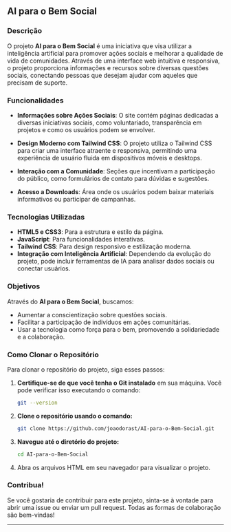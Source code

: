   

## AI para o Bem Social

### Descrição

O projeto **AI para o Bem Social** é uma iniciativa que visa utilizar a inteligência artificial para promover ações sociais e melhorar a qualidade de vida de comunidades. Através de uma interface web intuitiva e responsiva, o projeto proporciona informações e recursos sobre diversas questões sociais, conectando pessoas que desejam ajudar com aqueles que precisam de suporte.

### Funcionalidades

- **Informações sobre Ações Sociais**: O site contém páginas dedicadas a diversas iniciativas sociais, como voluntariado, transparência em projetos e como os usuários podem se envolver.

- **Design Moderno com Tailwind CSS**: O projeto utiliza o Tailwind CSS para criar uma interface atraente e responsiva, permitindo uma experiência de usuário fluida em dispositivos móveis e desktops.

- **Interação com a Comunidade**: Seções que incentivam a participação do público, como formulários de contato para dúvidas e sugestões.

- **Acesso a Downloads**: Área onde os usuários podem baixar materiais informativos ou participar de campanhas.

### Tecnologias Utilizadas

- **HTML5 e CSS3**: Para a estrutura e estilo da página.
- **JavaScript**: Para funcionalidades interativas.
- **Tailwind CSS**: Para design responsivo e estilização moderna.
- **Integração com Inteligência Artificial**: Dependendo da evolução do projeto, pode incluir ferramentas de IA para analisar dados sociais ou conectar usuários.

### Objetivos

Através do **AI para o Bem Social**, buscamos:
- Aumentar a conscientização sobre questões sociais.
- Facilitar a participação de indivíduos em ações comunitárias.
- Usar a tecnologia como força para o bem, promovendo a solidariedade e a colaboração.

### Como Clonar o Repositório

Para clonar o repositório do projeto, siga esses passos:

1. **Certifique-se de que você tenha o Git instalado** em sua máquina. Você pode verificar isso executando o comando:

   ```bash
   git --version
   ```

2. **Clone o repositório usando o comando:**

   ```bash
   git clone https://github.com/joaodorast/AI-para-o-Bem-Social.git
   ```

3. **Navegue até o diretório do projeto:**

   ```bash
   cd AI-para-o-Bem-Social
   ```

4. Abra os arquivos HTML em seu navegador para visualizar o projeto.

### Contribua!

Se você gostaria de contribuir para este projeto, sinta-se à vontade para abrir uma issue ou enviar um pull request. Todas as formas de colaboração são bem-vindas!

---

